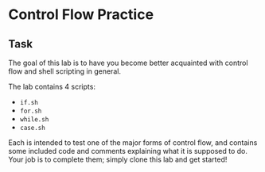 # Control Flow Practice

## Task

The goal of this lab is to have you become better acquainted with control flow and shell scripting in general.

The lab contains 4 scripts:

- `if.sh`
- `for.sh`
- `while.sh`
- `case.sh`

Each is intended to test one of the major forms of control flow, and contains some included code and comments explaining what it is supposed to do. Your job is to complete them; simply clone this lab and get started!
